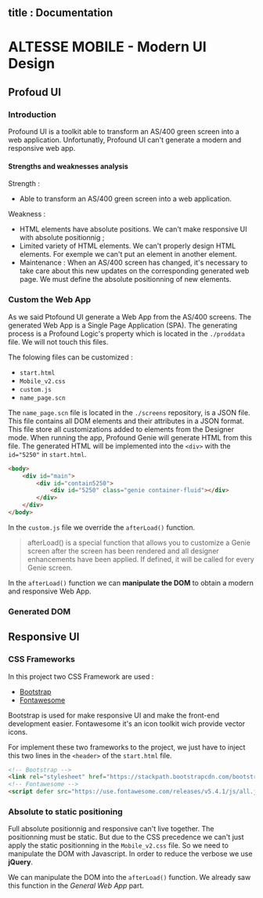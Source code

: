 title : Documentation
---
[//]: <> (https://github.com/mixu/markdown-styles)

[//]: <> (Install commande)
[//]: <> (npm install -g markdown-styles)

[//]: <> (commande line to generate doc)
[//]: <> (generate-md --layout github --input ./documentation/md --output ./documentation/html)
# ALTESSE MOBILE - Modern UI Design
## Profoud UI
### Introduction
Profound UI is a toolkit able to transform an AS/400 green screen into a web application.
Unfortunatly, Profound UI can't generate a modern and responsive web app.
#### Strengths and weaknesses analysis
Strength :
 - Able to transform an AS/400 green screen into a web application.

Weakness :
 - HTML elements have absolute positions. We can't make responsive UI with absolute positionnig ;
 - Limited variety of HTML elements. We can't properly design HTML elements. For exemple we can't put an element in another element.
 - Maintenance : When an AS/400 screen has changed, it's necessary to take care about this new updates on the corresponding generated web page. We must define the absolute positionning of new elements.
 
### Custom the Web App
As we said Ptofound UI generate a Web App from the AS/400 screens. The generated Web App is a Single Page Application (SPA).
The generating process is a Profound Logic's property which is located in the `./proddata` file. We will not touch this files.

The folowing files can be customized :
 - `start.html`
 - `Mobile_v2.css`
 - `custom.js`
 - `name_page.scn`

The `name_page.scn` file is located in the `./screens` repository, is a JSON file. This file contains all DOM elements and their attributes in a JSON format. This file store all customizations added to elements from the Designer mode. When running the app, Profound Genie will generate HTML from this file. The generated HTML will be implemented into the `<div>` with the` id="5250"` in `start.html`.
```html
<body>
	<div id="main">
		<div id="contain5250">
			<div id="5250" class="genie container-fluid"></div>
		</div>
	</div>
</body>
```
In the `custom.js` file we override the `afterLoad()` function.
> afterLoad() is a special function that allows you to customize a Genie screen after the screen has been rendered and all designer enhancements have been applied.  If defined, it will be called for every Genie screen.

In the `afterLoad()` function we can **manipulate the DOM** to obtain a modern and responsive Web App.
### Generated DOM

## Responsive UI
### CSS Frameworks
In this project two CSS Framework are used :
  - [Bootstrap](https://getbootstrap.com/ "Bootstrap")
  - [Fontawesome](https://fontawesome.com/ "Fontawesome")

Bootstrap is used for make responsive UI and make the front-end development easier.
Fontawesome it's an icon toolkit wich provide vector icons.

For implement these two frameworks to the project, we just have to inject this two lines in the `<header>` of the `start.html` file.
```html
<!-- Bootstrap -->
<link rel="stylesheet" href="https://stackpath.bootstrapcdn.com/bootstrap/4.1.3/css/bootstrap.min.css" integrity="sha384-MCw98/SFnGE8fJT3GXwEOngsV7Zt27NXFoaoApmYm81iuXoPkFOJwJ8ERdknLPMO" crossorigin="anonymous">
<!-- Fontawesome -->
<script defer src="https://use.fontawesome.com/releases/v5.4.1/js/all.js" integrity="sha384-L469/ELG4Bg9sDQbl0hvjMq8pOcqFgkSpwhwnslzvVVGpDjYJ6wJJyYjvG3u8XW7" crossorigin="anonymous"></script>
```
### Absolute to static positioning
Full absolute positionnig and responsive can't live together. The positionning must be static. But due to the CSS precedence we can't just apply the static positionning in the `Mobile_v2.css` file. So we need to manipulate the DOM with Javascript. In order to reduce the verbose we use **jQuery**.

We can manipulate the DOM into the `afterLoad()` function. We already saw this function in the *General Web App* part.
